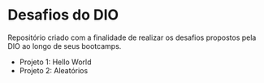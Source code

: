 # Desafios do DIO

Repositório criado com a finalidade de realizar os desafios propostos pela DIO ao longo de seus bootcamps.

* Projeto 1: Hello World
* Projeto 2: Aleatórios
